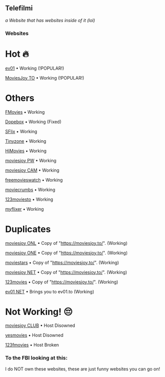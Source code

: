## Telefilmi

_a Website that has websites inside of it (lol)_


### Websites

# Hot 🔥
[ev01](https://ev01.to/) • Working (!POPULAR!)

[MoviesJoy TO](https://moviesjoy.to/) • Working (!POPULAR!)

# Others
[FMovies](https://fmovies.co/) • Working

[Dopebox](https://www.dopebox.to/) • Working (Fixed)

[SFlix](https://sflix.to/) • Working

[Tinyzone](https://tinyzonetv.to/) • Working

[HiMovies](https://www5.himovies.to/) • Working

[moviesjoy PW](https://moviesjoy.pw/) • Working

[moviesjoy CAM](https://moviesjoy.cam/) • Working

[freemovieswatch](https://freemovieswatch.net/) • Working

[moviecrumbs](https://moviecrumbs.net/) • Working

[123moviesto](https://123moviesto.to/) • Working

[myflixer](https://myflixer.to/) • Working

# Duplicates
[moviesjoy ONL](https://www.moviesjoy.onl/) • Copy of "https://moviesjoy.to/". (Working)

[moviesjoy ONE](http://www.moviesjoy.one/) • Copy of "https://moviesjoy.to/". (Working)

[moviestars](https://moviestars.to/) • Copy of "https://moviesjoy.to/". (Working)

[moviesjoy NET](https://moviesjoy.net/) • Copy of "https://moviesjoy.to/". (Working)

[123movies](https://123movies.page/) • Copy of "https://moviesjoy.to/". (Working)

[ev01 NET](https://ev01.to/) • Brings you to ev01.to (Working)



# Not Working! 😔
[moviesjoy CLUB](https://moviesjoy.club/) • Host Disowned

[yesmovies](http://www.yesmovies.ag/) • Host Disowned

[123fmovies](https://www.123fmovies.net/) • Host Broken

### To the FBI looking at this:

I do NOT own these websites, these are just funny websites you can go on!
